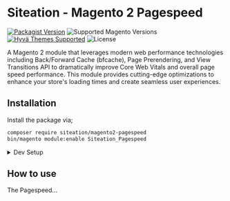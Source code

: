 # Siteation - Magento 2 Pagespeed

[![Packagist Version](https://img.shields.io/packagist/v/siteation/magento2-pagespeed?style=for-the-badge)](https://packagist.org/packages/siteation/magento2-pagespeed)
![Supported Magento Versions](https://img.shields.io/badge/magento-%202.4-brightgreen.svg?logo=magento&longCache=true&style=for-the-badge)
[![Hyvä Themes Supported](https://img.shields.io/badge/Hyva_Themes-Supported-3df0af.svg?longCache=true&style=for-the-badge)](https://hyva.io/)
![License](https://img.shields.io/github/license/Siteation/magento2-pagespeed?color=%23234&style=for-the-badge)

A Magento 2 module that leverages modern web performance technologies including Back/Forward Cache (bfcache), Page Prerendering, and View Transitions API to dramatically improve Core Web Vitals and overall page speed performance. This module provides cutting-edge optimizations to enhance your store's loading times and create seamless user experiences.

## Installation

Install the package via;

```sh
composer require siteation/magento2-pagespeed
bin/magento module:enable Siteation_Pagespeed
```

<details><summary>Dev Setup</summary>

```sh
composer config repositories.siteation/magento2-pagespeed git git@github.com:Siteation/magento2-pagespeed.git
composer require siteation/magento2-pagespeed
```
    
</details>

## How to use

The Pagespeed...

<!-- TODO -->
